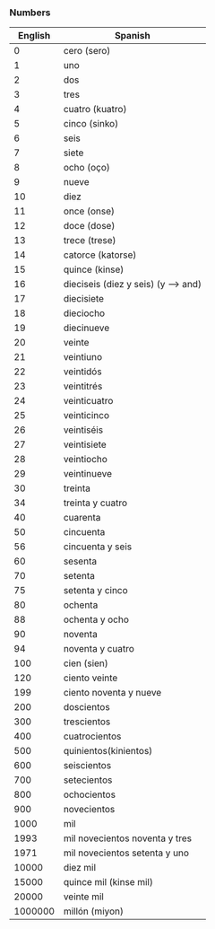 ### Numbers

English | Spanish
------- | ---------
0   | cero (sero)
1   | uno
2   | dos
3   | tres
4   | cuatro (kuatro)
5   | cinco (sinko)
6   | seis
7   | siete
8   | ocho (oço)
9   | nueve
10  | diez
11  | once (onse)
12  | doce (dose)
13  | trece (trese)
14  | catorce (katorse)
15  | quince (kinse)
16  | dieciseis (diez y seis) (y --> and)
17  | diecisiete
18  | dieciocho
19  | diecinueve
20  | veinte
21  | veintiuno
22  | veintidós
23  | veintitrés
24  | veinticuatro
25  | veinticinco
26  | veintiséis
27  | veintisiete
28  | veintiocho
29  | veintinueve
30  | treinta
34  | treinta y cuatro
40  | cuarenta
50  | cincuenta 
56  | cincuenta y seis
60  | sesenta
70  | setenta
75  | setenta y cinco
80  | ochenta
88  | ochenta y ocho
90  | noventa
94  | noventa y cuatro
100 | cien (sien)
120 | ciento veinte
199 | ciento noventa y nueve
200 | doscientos
300 | trescientos
400 | cuatrocientos
500 | quinientos(kinientos)
600 | seiscientos
700 | setecientos
800     | ochocientos
900     | novecientos
1000    | mil
1993    | mil novecientos noventa y tres
1971    | mil novecientos setenta y uno
10000   | diez mil
15000   | quince mil (kinse mil)
20000   | veinte mil
1000000 | millón (miyon)


 

